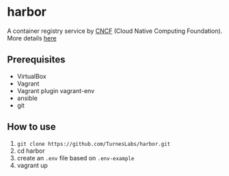 # harbor

A container registry service by [CNCF](https://www.cncf.io/) (Cloud Native Computing Foundation).
More details [here](https://goharbor.io/)


## Prerequisites
- VirtualBox
- Vagrant 
- Vagrant plugin vagrant-env
- ansible
- git


## How to use
1. `git clone https://github.com/TurnesLabs/harbor.git`
1. cd harbor
1. create an `.env` file based on `.env-example`
1. vagrant up
